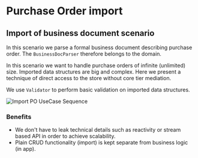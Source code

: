 # Purchase Order import

## Import of business document scenario

In this scenario we parse a formal business document describing purchase order. The `BusinessDocParser` therefore belongs to the domain.

In this scenario we want to handle purchase orders of infinite (unlimited) size. Imported data structures are big and complex. Here we present a technique of direct access to the store without core tier mediation. 

We use `Validator` to perform basic validation on imported data structures.
    
![Import PO UseCase Sequence](http://www.plantuml.com/plantuml/proxy?cache=no&src=https://raw.githubusercontent.com/karbonfw/purchaseorderdoc/master/diagrams/import_po/import_po_business_parser.puml)

### Benefits
* We don't have to leak technical details such as reactivity or stream based API in order to achieve scalability.
* Plain CRUD functionality (import) is kept separate from business logic (in app).
